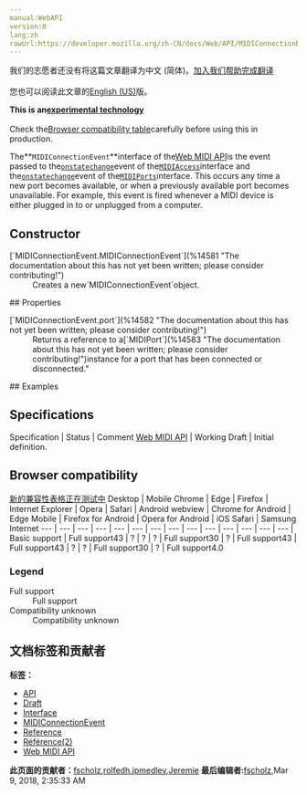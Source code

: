 ```yaml
---
manual:WebAPI
version:0
lang:zh
rawUrl:https://developer.mozilla.org/zh-CN/docs/Web/API/MIDIConnectionEvent
---
```




<bdi>我们的志愿者还没有将这篇文章翻译为<bdi>中文 (简体)</bdi>。[加入我们帮助完成翻译](%14574 "")<br></br>您也可以阅读此文章的[English (US)](%14575 "")版。</bdi>






**This is an[experimental technology](%3404 "")**<br></br>Check the[Browser compatibility table](%14576 "")carefully before using this in production.




The**`MIDIConnectionEvent`**interface of the[Web MIDI API](%14568 "")is the event passed to the[`onstatechange`](%14577 "The documentation about this has not yet been written; please consider contributing!")event of the[`MIDIAccess`](%14578 "The MIDIAccess interface of the Web MIDI API provides methods for listing MIDI input and output devices, and obtaining access to those devices.")interface and the[`onstatechange`](%14579 "The documentation about this has not yet been written; please consider contributing!")event of the[`MIDIPorts`](%14580 "The documentation about this has not yet been written; please consider contributing!")interface. This occurs any time a new port becomes available, or when a previously available port becomes unavailable. For example, this event is fired whenever a MIDI device is either plugged in to or unplugged from a computer.


## Constructor<a name="Constructor"></a>
<dl><dt>[`MIDIConnectionEvent.MIDIConnectionEvent`](%14581 "The documentation about this has not yet been written; please consider contributing!")</dt><dd>Creates a new`MIDIConnectionEvent`object.</dd></dl>
## Properties<a name="Properties"></a>
<dl><dt>[`MIDIConnectionEvent.port`](%14582 "The documentation about this has not yet been written; please consider contributing!")</dt><dd>Returns a reference to a[`MIDIPort`](%14583 "The documentation about this has not yet been written; please consider contributing!")instance for a port that has been connected or disconnected.&quot;</dd></dl>
## Examples<a name="Examples"></a>





## Specifications<a name="Specifications"></a>
Specification | Status | Comment 
[Web MIDI API](%14584 "The 'Web MIDI API' specification") | Working Draft | Initial definition. 


## Browser compatibility<a name="Browser_compatibility"></a>
[新的兼容性表格正在测试中<i></i>](%3360 "")
<abbr>Desktop<i></i></abbr> | <abbr>Mobile<i></i></abbr> 
<abbr>Chrome<i></i></abbr> | <abbr>Edge<i></i></abbr> | <abbr>Firefox<i></i></abbr> | <abbr>Internet Explorer<i></i></abbr> | <abbr>Opera<i></i></abbr> | <abbr>Safari<i></i></abbr> | <abbr>Android webview<i></i></abbr> | <abbr>Chrome for Android<i></i></abbr> | <abbr>Edge Mobile<i></i></abbr> | <abbr>Firefox for Android<i></i></abbr> | <abbr>Opera for Android<i></i></abbr> | <abbr>iOS Safari<i></i></abbr> | <abbr>Samsung Internet<i></i></abbr> 
 ---  |  ---  |  ---  |  ---  |  ---  |  ---  |  ---  |  ---  |  ---  |  ---  |  ---  |  ---  |  ---  |  ---  | 
Basic support | <abbr>Full support</abbr>43 | <abbr>?</abbr> | <abbr>?</abbr> | <abbr>?</abbr> | <abbr>Full support</abbr>30 | <abbr>?</abbr> | <abbr>Full support</abbr>43 | <abbr>Full support</abbr>43 | <abbr>?</abbr> | <abbr>?</abbr> | <abbr>Full support</abbr>30 | <abbr>?</abbr> | <abbr>Full support</abbr>4.0 


### Legend<a name="Legend"></a>
<dl><dt><abbr>Full support</abbr></dt><dd>Full support</dd><dt><abbr>Compatibility unknown</abbr></dt><dd>Compatibility unknown</dd></dl>




## 文档标签和贡献者
**标签：**
* [API](%50 "")
* [Draft](%14585 "")
* [Interface](%3380 "")
* [MIDIConnectionEvent](%14586 "")
* [Reference](%3381 "")
* [Référence(2)](%3892 "")
* [Web MIDI API](%14587 "")

**此页面的贡献者：**[fscholz](%60 ""),[rolfedh](%3542 ""),[jpmedley](%3413 ""),[Jeremie](%4470 "")
**最后编辑者:**[fscholz](%60 ""),<time>Mar 9, 2018, 2:35:33 AM</time>


